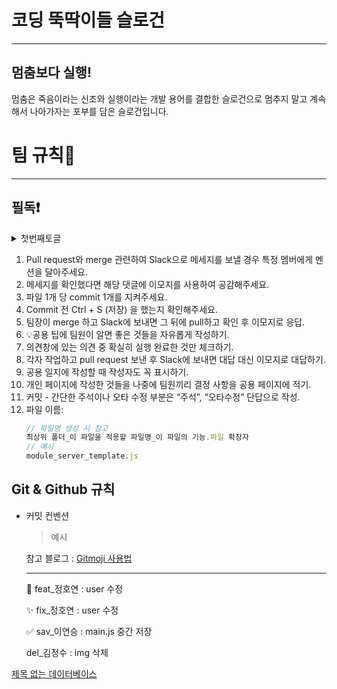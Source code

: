 # 코딩 뚝딱이들 슬로건

---

## 멈춤보다 실행!

멈춤은 죽음이라는 신조와 실행이라는 개발 용어를 결합한 슬로건으로 멈추지 말고 계속해서 나아가자는 포부를 담은 슬로건입니다.

# 팀 규칙👀

---

## 필독❗️

<details>
  <summary>첫번째토글</summary>
  1. Pull request와 merge 관련하여 Slack으로 메세지를 보낼 경우 특정 멤버에게 멘션을 달아주세요.
2. 메세지를 확인했다면 해당 댓글에 이모지를 사용하여 공감해주세요.
3. 파일 1개 당 commit 1개를 지켜주세요.
4. Commit 전 Ctrl + S (저장) 을 했는지 확인해주세요.
5. 팀장이 merge 하고 Slack에 보내면 그 뒤에 pull하고 확인 후 이모지로 응답.
6. 💡공용 팁에 팀원이 알면 좋은 것들을 자유롭게 작성하기.
7. 의견창에 있는 의견 중 확실히 실행 완료한 것만 체크하기.
8. 각자 작업하고 pull request 보낸 후 Slack에 보내면 대답 대신 이모지로 대답하기.
9. 공용 일지에 작성할 때 작성자도 꼭 표시하기.
10. 개인 페이지에 작성한 것들을 나중에 팀원끼리 결정 사항을 공용 페이지에 적기.
11. 커밋 - 간단한 주석이나 오타 수정 부분은 “주석”, “오타수정” 단답으로 작성.
12. 파일 이름:
    ```jsx
    // 파일명 생성 시 참고
    최상위 폴더_이 파일을 적용할 파일명_이 파일의 기능.파일 확장자
    // 예시
    module_server_template.js
    ```
</details>

1. Pull request와 merge 관련하여 Slack으로 메세지를 보낼 경우 특정 멤버에게 멘션을 달아주세요.
2. 메세지를 확인했다면 해당 댓글에 이모지를 사용하여 공감해주세요.
3. 파일 1개 당 commit 1개를 지켜주세요.
4. Commit 전 Ctrl + S (저장) 을 했는지 확인해주세요.
5. 팀장이 merge 하고 Slack에 보내면 그 뒤에 pull하고 확인 후 이모지로 응답.
6. 💡공용 팁에 팀원이 알면 좋은 것들을 자유롭게 작성하기.
7. 의견창에 있는 의견 중 확실히 실행 완료한 것만 체크하기.
8. 각자 작업하고 pull request 보낸 후 Slack에 보내면 대답 대신 이모지로 대답하기.
9. 공용 일지에 작성할 때 작성자도 꼭 표시하기.
10. 개인 페이지에 작성한 것들을 나중에 팀원끼리 결정 사항을 공용 페이지에 적기.
11. 커밋 - 간단한 주석이나 오타 수정 부분은 “주석”, “오타수정” 단답으로 작성.
12. 파일 이름:
    ```jsx
    // 파일명 생성 시 참고
    최상위 폴더_이 파일을 적용할 파일명_이 파일의 기능.파일 확장자
    // 예시
    module_server_template.js
    ```

## Git & Github 규칙

- 커밋 컨벤션
    
    > 예시
    > 
    
    참고 블로그 : [Gitmoji 사용법](https://inpa.tistory.com/entry/GIT-⚡️-Gitmoji-사용법-Gitmoji-cli)
    
    ---
    
    📌 feat_정호연 : user 수정 
    
    ✨ fix_정호연 : user 수정
    
    ✅ sav_이연승 : main.js 중간 저장
    
    del_김정수 : img 삭제

[제목 없는 데이터베이스](https://www.notion.so/c9298c79e3cd4292bcba16e082efa7c5?pvs=21)
